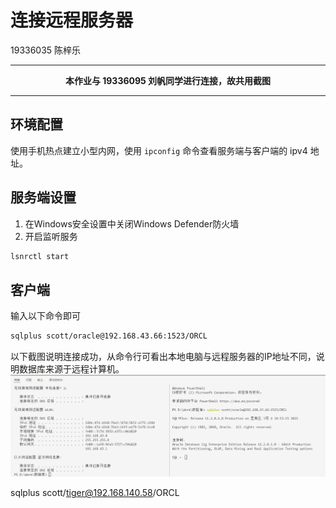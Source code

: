 # 连接远程服务器
19336035 陈梓乐

---
<center><b>本作业与 19336095 刘帆同学进行连接，故共用截图 </b></center>

---

## 环境配置
使用手机热点建立小型内网，使用 `ipconfig` 命令查看服务端与客户端的 ipv4 地址。
## 服务端设置
1. 在Windows安全设置中关闭Windows Defender防火墙
2. 开启监听服务
```bash
lsnrctl start
```
## 客户端
输入以下命令即可
```bash
sqlplus scott/oracle@192.168.43.66:1523/ORCL
```

以下截图说明连接成功，从命令行可看出本地电脑与远程服务器的IP地址不同，说明数据库来源于远程计算机。
![](../img/2.png)

sqlplus scott/tiger@192.168.140.58/ORCL